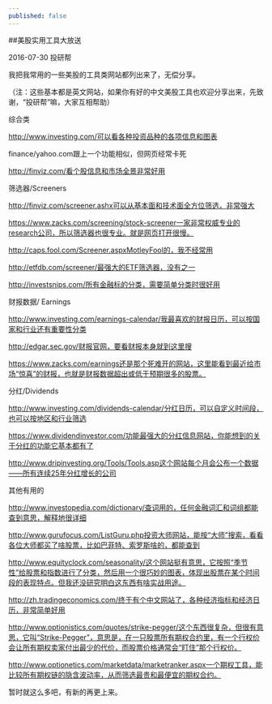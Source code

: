 ```yaml
---
published: false
---
```

##美股实用工具大放送

2016-07-30 投研帮

我把我常用的一些美股的工具类网站都列出来了，无偿分享。

（注：这些基本都是英文网站，如果你有好的中文美股工具也欢迎分享出来，先致谢，“投研帮”嘛，大家互相帮助）



 综合类

http://www.investing.com/可以看各种投资品种的各项信息和图表

finance/yahoo.com跟上一个功能相似，但网页经常卡死

http://finviz.com/看个股信息和市场全景非常好用



 筛选器/Screeners

http://finviz.com/screener.ashx可以从基本面和技术面全方位筛选，非常强大

https://www.zacks.com/screening/stock-screener一家非常权威专业的research公司，所以筛选器也很专业。就是网页打开很慢。

http://caps.fool.com/Screener.aspxMotleyFool的，我不经常用

http://etfdb.com/screener/最强大的ETF筛选器，没有之一

http://investsnips.com/所有金融标的分类，需要简单分类时很好用

 财报数据/ Earnings

http://www.investing.com/earnings-calendar/我最喜欢的财报日历，可以按国家和行业还有重要性分类

http://edgar.sec.gov/财报官网，要看财报本身就到这里搜

https://www.zacks.com/earnings还是那个死难开的网站，这里能看到最近给市场“惊喜”的财报，也就是财报数据超出或低于预期很多的股票。

 分红/Dividends

http://www.investing.com/dividends-calendar/分红日历，可以自定义时间段，也可以按地区和行业筛选

https://www.dividendinvestor.com/功能最强大的分红信息网站，你能想到的关于分红的功能它基本都有了

http://www.dripinvesting.org/Tools/Tools.asp这个网站每个月会公布一个数据——所有连续25年分红增长的公司

 其他有用的

http://www.investopedia.com/dictionary/查词用的，任何金融词汇和词组都能查到意思，解释地很详细

http://www.gurufocus.com/ListGuru.php投资大师网站，能按“大师”搜索，看看各位大师都买了啥股票，比如巴菲特、索罗斯啥的，都能查到

http://www.equityclock.com/seasonality/这个网站挺有意思，它按照“季节性”给股票和指数进行了分类，然后用一个很巧妙的图表，体现出股票在某个时间段的表现特点。但我还没研究明白这东西有啥实战用途。

http://zh.tradingeconomics.com/终于有个中文网站了，各种经济指标和经济日历，非常简单好用

http://www.optionistics.com/quotes/strike-pegger/这个东西很复杂，但很有意思，它叫“Strike-Pegger”，意思是，在一只股票所有期权合约里，有一个行权价会让所有期权卖家付出最少的代价，而股票价格通常会“盯住”那个行权价。

http://www.optionetics.com/marketdata/marketranker.aspx一个期权工具，能比较所有期权链的隐含波动率，从而筛选最贵和最便宜的期权合约。



暂时就这么多吧，有新的再更上来。

